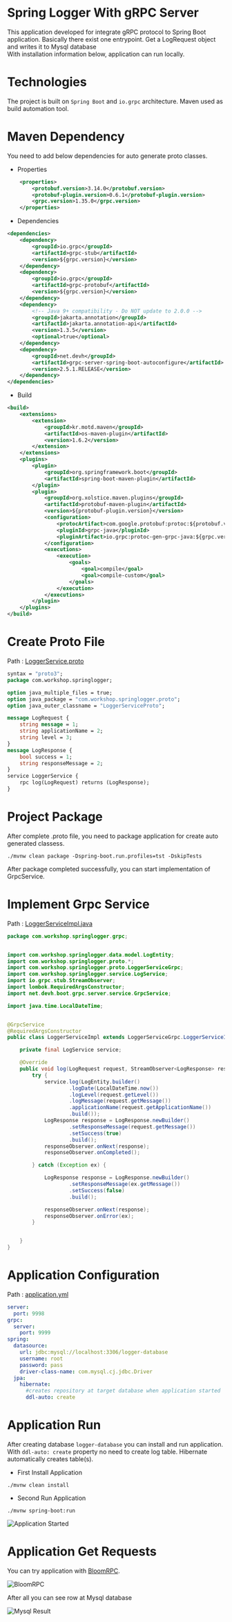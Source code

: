 # Spring Logger With gRPC Server

This application developed for integrate gRPC protocol to Spring Boot application. 
Basically there exist one entrypoint. Get a LogRequest object and writes it to Mysql database
<br/>
With installation information below, application can run locally.

# Technologies

The project is built on `Spring Boot` and `io.grpc` architecture. Maven used as build automation tool.

# Maven Dependency

You need to add below dependencies for auto generate proto classes.

* Properties
````xml
	<properties>
		<protobuf.version>3.14.0</protobuf.version>
		<protobuf-plugin.version>0.6.1</protobuf-plugin.version>
		<grpc.version>1.35.0</grpc.version>
	</properties>

````

* Dependencies

````xml
<dependencies>
    <dependency>
        <groupId>io.grpc</groupId>
        <artifactId>grpc-stub</artifactId>
        <version>${grpc.version}</version>
    </dependency>
    <dependency>
        <groupId>io.grpc</groupId>
        <artifactId>grpc-protobuf</artifactId>
        <version>${grpc.version}</version>
    </dependency>
    <dependency>
        <!-- Java 9+ compatibility - Do NOT update to 2.0.0 -->
        <groupId>jakarta.annotation</groupId>
        <artifactId>jakarta.annotation-api</artifactId>
        <version>1.3.5</version>
        <optional>true</optional>
    </dependency>
    <dependency>
        <groupId>net.devh</groupId>
        <artifactId>grpc-server-spring-boot-autoconfigure</artifactId>
        <version>2.5.1.RELEASE</version>
    </dependency>
</dependencies>
````

* Build

````xml
<build>
    <extensions>
        <extension>
            <groupId>kr.motd.maven</groupId>
            <artifactId>os-maven-plugin</artifactId>
            <version>1.6.2</version>
        </extension>
    </extensions>
    <plugins>
        <plugin>
            <groupId>org.springframework.boot</groupId>
            <artifactId>spring-boot-maven-plugin</artifactId>
        </plugin>
        <plugin>
            <groupId>org.xolstice.maven.plugins</groupId>
            <artifactId>protobuf-maven-plugin</artifactId>
            <version>${protobuf-plugin.version}</version>
            <configuration>
                <protocArtifact>com.google.protobuf:protoc:${protobuf.version}:exe:${os.detected.classifier}</protocArtifact>
                <pluginId>grpc-java</pluginId>
                <pluginArtifact>io.grpc:protoc-gen-grpc-java:${grpc.version}:exe:${os.detected.classifier}</pluginArtifact>
            </configuration>
            <executions>
                <execution>
                    <goals>
                        <goal>compile</goal>
                        <goal>compile-custom</goal>
                    </goals>
                </execution>
            </executions>
        </plugin>
    </plugins>
</build>
````

# Create Proto File

Path : [LoggerService.proto](src/main/proto/LoggerService.proto)

````protobuf
syntax = "proto3";
package com.workshop.springlogger;

option java_multiple_files = true;
option java_package = "com.workshop.springlogger.proto";
option java_outer_classname = "LoggerServiceProto";

message LogRequest {
    string message = 1;
    string applicationName = 2;
    string level = 3;
}
message LogResponse {
    bool success = 1;
    string responseMessage = 2;
}
service LoggerService {
    rpc log(LogRequest) returns (LogResponse);
}
````

# Project Package

After complete .proto file, you need to package application for create auto generated classess.

```shell
./mvnw clean package -Dspring-boot.run.profiles=tst -DskipTests
```

After package completed successfully, you can start implementation of GrpcService.

# Implement Grpc Service

Path : [LoggerServiceImpl.java](src/main/java/com/workshop/springlogger/grpc/LoggerServiceImpl.java)

````java
package com.workshop.springlogger.grpc;


import com.workshop.springlogger.data.model.LogEntity;
import com.workshop.springlogger.proto.*;
import com.workshop.springlogger.proto.LoggerServiceGrpc;
import com.workshop.springlogger.service.LogService;
import io.grpc.stub.StreamObserver;
import lombok.RequiredArgsConstructor;
import net.devh.boot.grpc.server.service.GrpcService;

import java.time.LocalDateTime;


@GrpcService
@RequiredArgsConstructor
public class LoggerServiceImpl extends LoggerServiceGrpc.LoggerServiceImplBase {

    private final LogService service;

    @Override
    public void log(LogRequest request, StreamObserver<LogResponse> responseObserver) {
        try {
            service.log(LogEntity.builder()
                    .logDate(LocalDateTime.now())
                    .logLevel(request.getLevel())
                    .logMessage(request.getMessage())
                    .applicationName(request.getApplicationName())
                    .build());
            LogResponse response = LogResponse.newBuilder()
                    .setResponseMessage(request.getMessage())
                    .setSuccess(true)
                    .build();
            responseObserver.onNext(response);
            responseObserver.onCompleted();

        } catch (Exception ex) {

            LogResponse response = LogResponse.newBuilder()
                    .setResponseMessage(ex.getMessage())
                    .setSuccess(false)
                    .build();

            responseObserver.onNext(response);
            responseObserver.onError(ex);
        }


    }
}

````

# Application Configuration

Path : [application.yml](src/main/resources/application.yml)

```yaml
server:
  port: 9998
grpc:
  server:
    port: 9999
spring:
  datasource:
    url: jdbc:mysql://localhost:3306/logger-database
    username: root
    password: pass
    driver-class-name: com.mysql.cj.jdbc.Driver
  jpa:
    hibernate:
      #creates repository at target database when application started
      ddl-auto: create
````

# Application Run

After creating database `logger-database` you can install and run application.
With `ddl-auto: create` property no need to create log table. Hibernate automatically creates table(s).

* First Install Application 
```shell
./mvnw clean install
```

* Second Run Application

```
./mvnw spring-boot:run
```
![Application Started](/assets/grpc_started.jpg)


# Application Get Requests

You can try application with [BloomRPC](https://github.com/uw-labs/bloomrpc).

![BloomRPC](/assets/bloomrpc_demo.jpg)

After all you can see row at Mysql database

![Mysql Result](/assets/mysql_result.jpg)